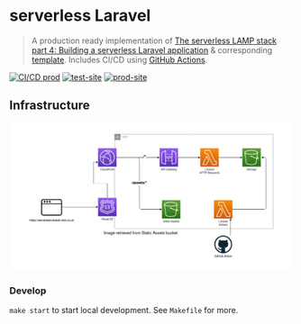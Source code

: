#  serverless Laravel
> A production ready implementation of [The serverless LAMP stack part 4: Building a serverless Laravel application](https://aws.amazon.com/blogs/compute/the-serverless-lamp-stack-part-4-building-a-serverless-laravel-application/) & corresponding [template](https://github.com/aws-samples/php-examples-for-aws-lambda/blob/master/0.4-Building-A-Serverless-Laravel-App-With-AWS-SAM/template.yaml). Includes CI/CD using [GitHub Actions][ci_cd].
 
[![CI/CD prod][cd_prod_badge]][cd_prod]
[![test-site][test_site_badge]][test_site]
[![prod-site][prod_site_badge]][prod_site]

## Infrastructure
![alt text][infrastructure]

### Develop
`make start` to start local development. See `Makefile` for more.

[bref]: https://bref.sh/
[ci_cd]: https://github.com/rdok/serverless-laravel/actions
[cd_prod_badge]: https://github.com/rdok/serverless-laravel/actions/workflows/deploy.yml/badge.svg?event=workflow_dispatch
[cd_prod]: https://github.com/rdok/serverless-laravel/actions/workflows/deploy.yml
[prod_site_badge]: https://img.shields.io/badge/Prod-blue?style=flat-square&logo=amazon-aws
[prod_site]: https://serverless-laravel.rdok.co.uk/
[test_site_badge]: https://img.shields.io/badge/Test-green?style=flat-square&logo=amazon-aws
[test_site]: https://serverless-laravel-test.rdok.co.uk/
[infrastructure]: ./laravel/public/img/infrastructure.jpg
